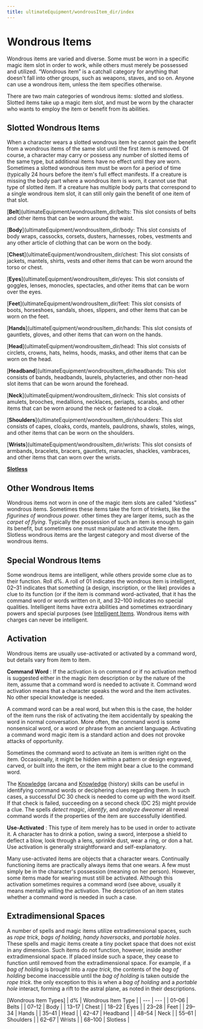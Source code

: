 ```yaml
---
title: ultimateEquipment/wondrousItem_dir/index
---
```

# Wondrous Items

Wondrous items are varied and diverse. Some must be worn in a specific magic item slot in order to work, while others must merely be possessed and utilized. “Wondrous item” is a catchall category for anything that doesn't fall into other groups, such as weapons, staves, and so on. Anyone can use a wondrous item, unless the item specifies otherwise.

There are two main categories of wondrous items: slotted and slotless. Slotted items take up a magic item slot, and must be worn by the character who wants to employ the item or benefit from its abilities.

## Slotted Wondrous Items

When a character wears a slotted wondrous item he cannot gain the benefit from a wondrous items of the same slot until the first item is removed. Of course, a character may carry or possess any number of slotted items of the same type, but additional items have no effect until they are worn. Sometimes a slotted wondrous item must be worn for a period of time (typically 24 hours before the item's full effect manifests. If a creature is missing the body part where a wondrous item is worn, it cannot use that type of slotted item. If a creature has multiple body parts that correspond to a single wondrous item slot, it can still only gain the benefit of one item of that slot.

[**Belt**](ultimateEquipment/wondrousItem_dir/belts: This slot consists of belts and other items that can be worn around the waist.

[**Body**](ultimateEquipment/wondrousItem_dir/body: This slot consists of body wraps, cassocks, corsets, dusters, harnesses, robes, vestments and any other article of clothing that can be worn on the body.

[**Chest**](ultimateEquipment/wondrousItem_dir/chest: This slot consists of jackets, mantels, shirts, vests and other items that can be worn around the torso or chest.

[**Eyes**](ultimateEquipment/wondrousItem_dir/eyes: This slot consists of goggles, lenses, monocles, spectacles, and other items that can be worn over the eyes.

[**Feet**](ultimateEquipment/wondrousItem_dir/feet: This slot consists of boots, horseshoes, sandals, shoes, slippers, and other items that can be worn on the feet.

[**Hands**](ultimateEquipment/wondrousItem_dir/hands: This slot consists of gauntlets, gloves, and other items that can worn on the hands.

[**Head**](ultimateEquipment/wondrousItem_dir/head: This slot consists of circlets, crowns, hats, helms, hoods, masks, and other items that can be worn on the head.

[**Headband**](ultimateEquipment/wondrousItem_dir/headbands: This slot consists of bands, headbands, laurels, phylacteries, and other non-head slot items that can be worn around the forehead.

[**Neck**](ultimateEquipment/wondrousItem_dir/neck: This slot consists of amulets, brooches, medallions, necklaces, periapts, scarabs, and other items that can be worn around the neck or fastened to a cloak.

[**Shoulders**](ultimateEquipment/wondrousItem_dir/shoulders: This slot consists of capes, cloaks, cords, mantels, pauldrons, shawls, stoles, wings, and other items that can be worn on the shoulders.

[**Wrists**](ultimateEquipment/wondrousItem_dir/wrists: This slot consists of armbands, bracelets, bracers, gauntlets, manacles, shackles, vambraces, and other items that can worn over the wrists.

[**Slotless**](ultimateEquipment/wondrousItem_dir/slotless)

## Other Wondrous Items

Wondrous items not worn in one of the magic item slots are called “slotless” wondrous items. Sometimes these items take the form of trinkets, like the _figurines of wondrous power._ other times they are larger items, such as the _carpet of flying_. Typically the possession of such an item is enough to gain its benefit, but sometimes one must manipulate and activate the item. Slotless wondrous items are the largest category and most diverse of the wondrous items.

## Special Wondrous Items

Some wondrous items are intelligent, while others provide some clue as to their function. Roll d%. A roll of 01 indicates the wondrous item is intelligent, 02–31 indicates that something (a design, inscription, or the like) provides a clue to its function (or if the item is command word-activated, that it has the command word or words written on it, and 32–100 indicates no special qualities. Intelligent items have extra abilities and sometimes extraordinary powers and special purposes (see [Intelligent Items](ultimateEquipment/artifactsAndOther_dir/intelligentItems). Wondrous items with charges can never be intelligent.

## Activation

Wondrous items are usually use-activated or activated by a command word, but details vary from item to item.

**Command Word** : If the activation is on command or if no activation method is suggested either in the magic item description or by the nature of the item, assume that a command word is needed to activate it. Command word activation means that a character speaks the word and the item activates. No other special knowledge is needed.

A command word can be a real word, but when this is the case, the holder of the item runs the risk of activating the item accidentally by speaking the word in normal conversation. More often, the command word is some nonsensical word, or a word or phrase from an ancient language. Activating a command word magic item is a standard action and does not provoke attacks of opportunity.

Sometimes the command word to activate an item is written right on the item. Occasionally, it might be hidden within a pattern or design engraved, carved, or built into the item, or the item might bear a clue to the command word.

The [Knowledge](skill_dir/knowledge#_knowledge) (arcana and [Knowledge](skill_dir/knowledge#_knowledge) (history) skills can be useful in identifying command words or deciphering clues regarding them. In such cases, a successful DC 30 check is needed to come up with the word itself. If that check is failed, succeeding on a second check (DC 25) might provide a clue. The spells _detect magic_, _identify_, and _analyze dweomer_ all reveal command words if the properties of the item are successfully identified.

**Use-Activated** : This type of item merely has to be used in order to activate it. A character has to drink a potion, swing a sword, interpose a shield to deflect a blow, look through a lens, sprinkle dust, wear a ring, or don a hat. Use activation is generally straightforward and self-explanatory.

Many use-activated items are objects that a character wears. Continually functioning items are practically always items that one wears. A few must simply be in the character's possession (meaning on her person). However, some items made for wearing must still be activated. Although this activation sometimes requires a command word (see above, usually it means mentally willing the activation. The description of an item states whether a command word is needed in such a case.

## Extradimensional Spaces

A number of spells and magic items utilize extradimensional spaces, such as _rope trick_, _bags of holding_, _handy haversacks_, and _portable holes_. These spells and magic items create a tiny pocket space that does not exist in any dimension. Such items do not function, however, inside another extradimensional space. If placed inside such a space, they cease to function until removed from the extradimensional space. For example, if a _bag of holding_ is brought into a _rope trick_, the contents of the _bag of holding_ become inaccessible until the _bag of holding_ is taken outside the _rope trick_. the only exception to this is when a _bag of holding_ and a _portable hole_ interact, forming a rift to the astral plane, as noted in their descriptions.

[Wondrous Item Types]
| d% | Wondrous Item Type |
| --- | --- |
| 01–06 | Belts |
| 07–12 | Body |
| 13–17 | Chest |
| 18–22 | Eyes |
| 23–28 | Feet |
| 29–34 | Hands |
| 35–41 | Head |
| 42–47 | Headband |
| 48–54 | Neck |
| 55–61 | Shoulders |
| 62–67 | Wrists |
| 68–100 | Slotless |

